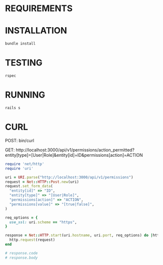 # REQUIREMENTS

# INSTALLATION
`bundle install`

# TESTING
`rspec`

# RUNNING
`rails s`

# CURL
POST: bin/curl

GET: http://localhost:3000/api/v1/permissions/action_permitted?entity[type]=[User|Role]&entity[id]=ID&permissions[action]=ACTION



```ruby
require 'net/http'
require 'uri'

uri = URI.parse("http://localhost:3000/api/v1/permissions")
request = Net::HTTP::Post.new(uri)
request.set_form_data(
  "entity[id]" => "ID",
  "entity[type]" => "[User|Role]",
  "permissions[action]" => "ACTION",
  "permissions[value]" => "[true|false]",
)

req_options = {
  use_ssl: uri.scheme == "https",
}

response = Net::HTTP.start(uri.hostname, uri.port, req_options) do |http|
  http.request(request)
end

# response.code
# response.body
```
